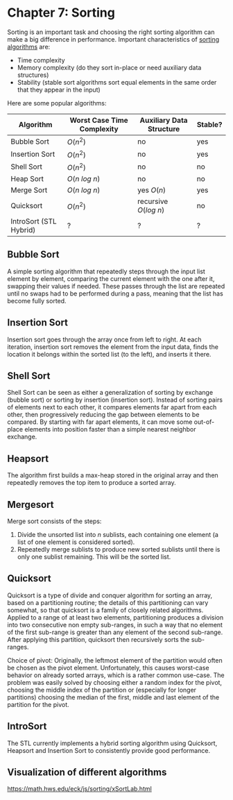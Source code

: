# Chapter 7: Sorting

Sorting is an important task and choosing the right sorting algorithm can make a big difference
in performance. 
Important characteristics of [sorting algorithms](https://en.wikipedia.org/wiki/Sorting_algorithm)
are:

* Time complexity
* Memory complexity (do they sort in-place or need auxiliary data structures)
* Stability (stable sort algorithms sort equal elements in the same order that they appear in the input)


Here are some popular algorithms:


| Algorithm      | Worst Case Time Complexity | Auxiliary Data Structure | Stable? | 
| -------------- | -------------------------- | ---------------- | ------- |
| Bubble Sort    |  $O(n^2)$                  | no      | yes     |
| Insertion Sort |  $O(n^2)$                  | no      | yes     |
| Shell Sort     |  $O(n^2)$                  | no      | no      |
| Heap Sort      |  $O(n\ log\ n)$            | no      | no      |
| Merge Sort     |  $O(n\ log\ n)$            | yes $O(n)$     | yes     |
| Quicksort      |  $O(n^2)$                  | recursive $O(log\ n)$   |    no     |
| IntroSort (STL Hybrid) |  ?                 |      ?        |    ?     |



## Bubble Sort
A simple sorting algorithm that repeatedly steps through the input list element by element, comparing the current element with the one after it, swapping their values if needed. These passes through the list are repeated until no swaps had to be performed during a pass, meaning that the list has become fully sorted. 

## Insertion Sort
Insertion sort goes through the array once from left to right.
At each iteration, insertion sort removes the element from the input data, finds the location it belongs within the sorted list (to the left), and inserts it there.

## Shell Sort
Shell Sort can be seen as either a generalization of sorting by exchange (bubble sort) or sorting by insertion (insertion sort). Instead of sorting pairs of elements next to each other, it compares elements far apart from each other, then progressively reducing the gap between elements to be compared. By starting with far apart elements, it can move some out-of-place elements into position faster than a simple nearest neighbor exchange.

## Heapsort
The algorithm first builds a max-heap stored in the original array and then repeatedly removes the top item to produce a sorted array.

## Mergesort
Merge sort consists of the steps:

1. Divide the unsorted list into $n$ sublists, each containing one element (a list of one element is considered sorted).
2. Repeatedly merge sublists to produce new sorted sublists until there is only one sublist remaining. This will be the sorted list.

## Quicksort
Quicksort is a type of divide and conquer algorithm for sorting an array, based on a partitioning routine; the details of this partitioning can vary somewhat, so that quicksort is a family of closely related algorithms. Applied to a range of at least two elements, partitioning produces a division into two consecutive non empty sub-ranges, in such a way that no element of the first sub-range is greater than any element of the second sub-range. After applying this partition, quicksort then recursively sorts the sub-ranges.

Choice of pivot: Originally, the leftmost element of the partition would often be chosen as the pivot element. Unfortunately, this causes worst-case behavior on already sorted arrays, which is a rather common use-case. The problem was easily solved by choosing either a random index for the pivot, choosing the middle index of the partition or (especially for longer partitions) choosing the median of the first, middle and last element of the partition for the pivot.

## IntroSort
The STL currently implements a hybrid sorting algorithm using Quicksort, Heapsort and Insertion Sort to consistently 
provide good performance.

## Visualization of different algorithms

https://math.hws.edu/eck/js/sorting/xSortLab.html
